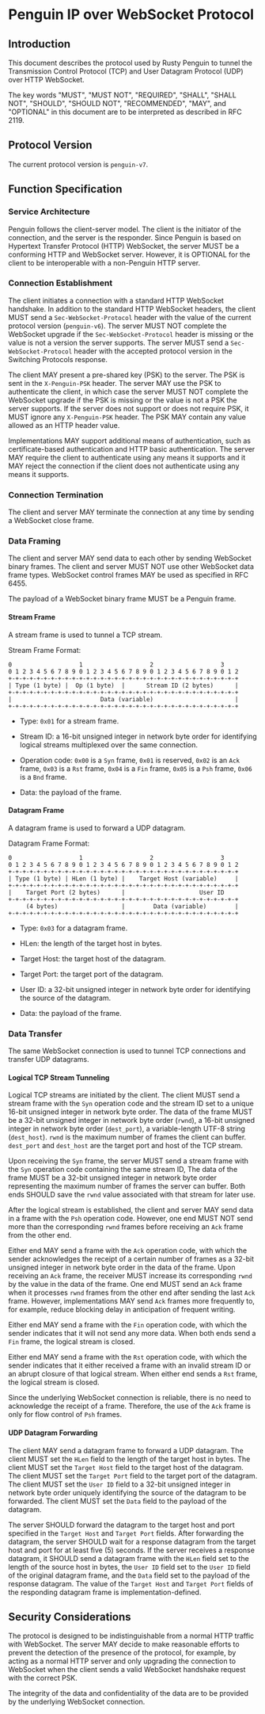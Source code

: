 # Penguin IP over WebSocket Protocol

## Introduction
This document describes the protocol used by Rusty Penguin to tunnel
the Transmission Control Protocol (TCP) and User Datagram Protocol (UDP) over
HTTP WebSocket.

The key words "MUST", "MUST NOT", "REQUIRED", "SHALL", "SHALL NOT", "SHOULD",
"SHOULD NOT", "RECOMMENDED", "MAY", and "OPTIONAL" in this document are to be
interpreted as described in RFC 2119.

## Protocol Version
The current protocol version is `penguin-v7`.

## Function Specification
### Service Architecture
Penguin follows the client-server model. The client is the initiator of the
connection, and the server is the responder. Since Penguin is based on
Hypertext Transfer Protocol (HTTP) WebSocket, the server MUST be a conforming
HTTP and WebSocket server. However, it is OPTIONAL for the client to be
interoperable with a non-Penguin HTTP server.

### Connection Establishment
The client initiates a connection with a standard HTTP WebSocket handshake. In
addition to the standard HTTP WebSocket headers, the client MUST send a
`Sec-WebSocket-Protocol` header with the value of the current protocol version
(`penguin-v6`). The server MUST NOT complete the WebSocket upgrade if the
`Sec-WebSocket-Protocol` header is missing or the value is not a version the
server supports. The server MUST send a `Sec-WebSocket-Protocol` header with
the accepted protocol version in the Switching Protocols response.

The client MAY present a pre-shared key (PSK) to the server. The PSK is sent in
the `X-Penguin-PSK` header. The server MAY use the PSK to authenticate the
client, in which case the server MUST NOT complete the WebSocket upgrade if the
PSK is missing or the value is not a PSK the server supports. If the server
does not support or does not require PSK, it MUST ignore any `X-Penguin-PSK`
header. The PSK MAY contain any value allowed as an HTTP header value.

Implementations MAY support additional means of authentication, such as
certificate-based authentication and HTTP basic authentication. The server MAY
require the client to authenticate using any means it supports and it MAY
reject the connection if the client does not authenticate using any means it
supports.

### Connection Termination
The client and server MAY terminate the connection at any time by sending a
WebSocket close frame.

### Data Framing
The client and server MAY send data to each other by sending WebSocket binary
frames. The client and server MUST NOT use other WebSocket data frame types.
WebSocket control frames MAY be used as specified in RFC 6455.

The payload of a WebSocket binary frame MUST be a Penguin frame.

#### Stream Frame
A stream frame is used to tunnel a TCP stream.

Stream Frame Format:
```
0                   1                   2                   3
0 1 2 3 4 5 6 7 8 9 0 1 2 3 4 5 6 7 8 9 0 1 2 3 4 5 6 7 8 9 0 1 2
+-+-+-+-+-+-+-+-+-+-+-+-+-+-+-+-+-+-+-+-+-+-+-+-+-+-+-+-+-+-+-+-+
| Type (1 byte) |  Op (1 byte)  |      Stream ID (2 bytes)      |
+-+-+-+-+-+-+-+-+-+-+-+-+-+-+-+-+-+-+-+-+-+-+-+-+-+-+-+-+-+-+-+-+
|                         Data (variable)                       |
+-+-+-+-+-+-+-+-+-+-+-+-+-+-+-+-+-+-+-+-+-+-+-+-+-+-+-+-+-+-+-+-+
```

- Type: `0x01` for a stream frame.

- Stream ID: a 16-bit unsigned integer in network byte order for identifying
  logical streams multiplexed over the same connection.

- Operation code: `0x00` is a `Syn` frame, `0x01` is reserved, `0x02` is an
  `Ack` frame, `0x03` is a `Rst` frame, `0x04` is a `Fin` frame, `0x05` is a
  `Psh` frame, `0x06` is a `Bnd` frame.

- Data: the payload of the frame.

#### Datagram Frame
A datagram frame is used to forward a UDP datagram.

Datagram Frame Format:
```
0                   1                   2                   3
0 1 2 3 4 5 6 7 8 9 0 1 2 3 4 5 6 7 8 9 0 1 2 3 4 5 6 7 8 9 0 1 2
+-+-+-+-+-+-+-+-+-+-+-+-+-+-+-+-+-+-+-+-+-+-+-+-+-+-+-+-+-+-+-+-+
| Type (1 byte) | HLen (1 byte) |    Target Host (variable)     |
+-+-+-+-+-+-+-+-+-+-+-+-+-+-+-+-+-+-+-+-+-+-+-+-+-+-+-+-+-+-+-+-+
|    Target Port (2 bytes)      |                     User ID
+-+-+-+-+-+-+-+-+-+-+-+-+-+-+-+-+-+-+-+-+-+-+-+-+-+-+-+-+-+-+-+-+
     (4 bytes)                  |        Data (variable)        |
+-+-+-+-+-+-+-+-+-+-+-+-+-+-+-+-+-+-+-+-+-+-+-+-+-+-+-+-+-+-+-+-+
```

- Type: `0x03` for a datagram frame.

- HLen: the length of the target host in bytes.

- Target Host: the target host of the datagram.

- Target Port: the target port of the datagram.

- User ID: a 32-bit unsigned integer in network byte order for identifying
  the source of the datagram.

- Data: the payload of the frame.

### Data Transfer
The same WebSocket connection is used to tunnel TCP connections and transfer
UDP datagrams.

#### Logical TCP Stream Tunneling
Logical TCP streams are initiated by the client. The client MUST send a stream
frame with the `Syn` operation code and the stream ID set to a unique 16-bit
unsigned integer in network byte order. The data of the frame MUST be a 32-bit
unsigned integer in network byte order (`rwnd`), a 16-bit unsigned integer in
network byte order (`dest_port`), a variable-length UTF-8 string (`dest_host`).
`rwnd` is the maximum number of frames the client can buffer. `dest_port` and
`dest_host` are the target port and host of the TCP stream.

Upon receiving the `Syn` frame, the server MUST send a stream frame with the
`Syn` operation code containing the same stream ID, The data of the frame MUST
be a 32-bit unsigned integer in network byte order representing the maximum
number of frames the server can buffer. Both ends SHOULD save the `rwnd` value
associated with that stream for later use.

After the logical stream is established, the client and server MAY send data
in a frame with the `Psh` operation code. However, one end MUST NOT send more
than the corresponding `rwnd` frames before receiving an `Ack` frame from the
other end.

Either end MAY send a frame with the `Ack` operation code, with which the
sender acknowledges the receipt of a certain number of frames as a 32-bit
unsigned integer in network byte order in the data of the frame. Upon
receiving an `Ack` frame, the receiver MUST increase its corresponding `rwnd`
by the value in the data of the frame. One end MUST send an `Ack` frame when
it processes `rwnd` frames from the other end after sending the last `Ack`
frame. However, implementations MAY send `Ack` frames more frequently to, for
example, reduce blocking delay in anticipation of frequent writing.

Either end MAY send a frame with the `Fin` operation code, with which the
sender indicates that it will not send any more data. When both ends send a
`Fin` frame, the logical stream is closed.

Either end MAY send a frame with the `Rst` operation code, with which the
sender indicates that it either received a frame with an invalid stream ID or
an abrupt closure of that logical stream. When either end sends a `Rst` frame,
the logical stream is closed.

Since the underlying WebSocket connection is reliable, there is no need to
acknowledge the receipt of a frame. Therefore, the use of the `Ack` frame is
only for flow control of `Psh` frames.

#### UDP Datagram Forwarding
The client MAY send a datagram frame to forward a UDP datagram. The client
MUST set the `HLen` field to the length of the target host in bytes. The
client MUST set the `Target Host` field to the target host of the datagram.
The client MUST set the `Target Port` field to the target port of the
datagram. The client MUST set the `User ID` field to a 32-bit unsigned
integer in network byte order uniquely identifying the source of the datagram
to be forwarded. The client MUST set the `Data` field to the payload of the
datagram.

The server SHOULD forward the datagram to the target host and port specified
in the `Target Host` and `Target Port` fields. After forwarding the datagram,
the server SHOULD wait for a response datagram from the target host and port
for at least five (5) seconds. If the server receives a response datagram, it
SHOULD send a datagram frame with the `HLen` field set to the length of the
source host in bytes, the `User ID` field set to the `User ID` field of the
original datagram frame, and the `Data` field set to the payload of the
response datagram. The value of the `Target Host` and `Target Port` fields of
the responding datagram frame is implementation-defined.

## Security Considerations
The protocol is designed to be indistinguishable from a normal HTTP traffic
with WebSocket. The server MAY decide to make reasonable efforts to prevent the
detection of the presence of the protocol, for example, by acting as a normal
HTTP server and only upgrading the connection to WebSocket when the client
sends a valid WebSocket handshake request with the correct PSK.

The integrity of the data and confidentiality of the data are to be provided by
the underlying WebSocket connection.

